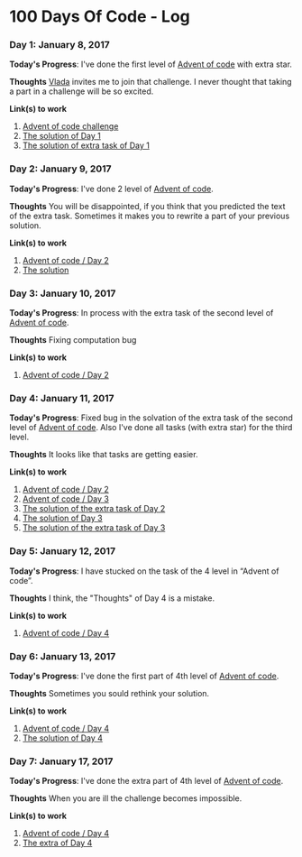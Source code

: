 # 100 Days Of Code - Log

### Day 1: January 8, 2017 

**Today's Progress**: I've done the first level of [Advent of code](http://adventofcode.com/2016/day/1) with extra star.

**Thoughts** [Vlada](https://twitter.com/two_in_one) invites me to join that challenge. I never thought that taking a part in a challenge will be so excited.

**Link(s) to work**
1. [Advent of code challenge](http://adventofcode.com)
2. [The solution of Day 1](https://github.com/evilj0e/advent-of-code-2016/blob/master/Day%201/solution.js)
3. [The solution of extra task of Day 1](https://github.com/evilj0e/advent-of-code-2016/blob/master/Day%201/extra.js)

### Day 2: January 9, 2017 

**Today's Progress**: I've done 2 level of [Advent of code](http://adventofcode.com/2016/day/2).

**Thoughts** You will be disappointed, if you think that you predicted the text of the extra task. Sometimes it makes you to rewrite a part of your previous solution.

**Link(s) to work**
1. [Advent of code / Day 2](http://adventofcode.com/2016/day/2)
2. [The solution](https://github.com/evilj0e/advent-of-code-2016/blob/master/Day%202/solution.js)

### Day 3: January 10, 2017 

**Today's Progress**: In process with the extra task of the second level of [Advent of code](http://adventofcode.com/2016/day/2).

**Thoughts** Fixing computation bug

**Link(s) to work**
1. [Advent of code / Day 2](http://adventofcode.com/2016/day/2)

### Day 4: January 11, 2017 

**Today's Progress**: Fixed bug in the solvation of the extra task of the second level of [Advent of code](http://adventofcode.com/2016/day/2). Also I've done all tasks (with extra star) for the third level.

**Thoughts** It looks like that tasks are getting easier. 

**Link(s) to work**
1. [Advent of code / Day 2](http://adventofcode.com/2016/day/2)
2. [Advent of code / Day 3](http://adventofcode.com/2016/day/3)
3. [The solution of the extra task of Day 2](https://github.com/evilj0e/advent-of-code-2016/blob/master/Day%202/extra.js)
4. [The solution of Day 3](https://github.com/evilj0e/advent-of-code-2016/blob/master/Day%203/solution.js)
5. [The solution of the extra task of Day 3](https://github.com/evilj0e/advent-of-code-2016/blob/master/Day%203/extra.js)

### Day 5: January 12, 2017 

**Today's Progress**: I have stucked on the task of the 4 level in “Advent of code”.

**Thoughts** I think, the "Thoughts" of Day 4 is a mistake. 

**Link(s) to work**
1. [Advent of code / Day 4](http://adventofcode.com/2016/day/4)

### Day 6: January 13, 2017 

**Today's Progress**: I've done the first part of 4th level of [Advent of code](http://adventofcode.com/2016/day/4).

**Thoughts** Sometimes you sould rethink your solution.

**Link(s) to work**
1. [Advent of code / Day 4](http://adventofcode.com/2016/day/4)
2. [The solution of Day 4](https://github.com/evilj0e/advent-of-code-2016/blob/master/Day%204/solution.js)

### Day 7: January 17, 2017 

**Today's Progress**: I've done the extra part of 4th level of [Advent of code](http://adventofcode.com/2016/day/4).

**Thoughts** When you are ill the challenge becomes impossible.

**Link(s) to work**
1. [Advent of code / Day 4](http://adventofcode.com/2016/day/4)
2. [The extra of Day 4](https://github.com/evilj0e/advent-of-code-2016/blob/master/Day%204/solution.js)
